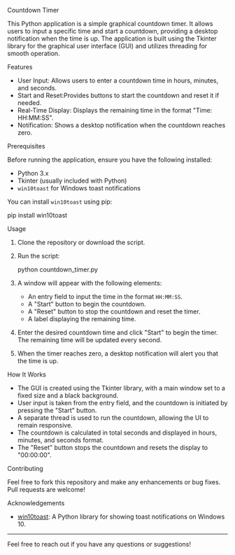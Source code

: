 Countdown Timer

This Python application is a simple graphical countdown timer. It allows users to input a specific time and start a countdown, providing a desktop notification when the time is up. The application is built using the Tkinter library for the graphical user interface (GUI) and utilizes threading for smooth operation.

Features

- User Input: Allows users to enter a countdown time in hours, minutes, and seconds.
- Start and Reset:Provides buttons to start the countdown and reset it if needed.
- Real-Time Display: Displays the remaining time in the format "Time: HH:MM:SS".
- Notification: Shows a desktop notification when the countdown reaches zero.

Prerequisites

Before running the application, ensure you have the following installed:

- Python 3.x
- Tkinter (usually included with Python)
- `win10toast` for Windows toast notifications

You can install `win10toast` using pip:

pip install win10toast

Usage

1. Clone the repository or download the script.

2. Run the script:

  
   python countdown_timer.py
 

3. A window will appear with the following elements:
   - An entry field to input the time in the format `HH:MM:SS`.
   - A "Start" button to begin the countdown.
   - A "Reset" button to stop the countdown and reset the timer.
   - A label displaying the remaining time.

4. Enter the desired countdown time and click "Start" to begin the timer. The remaining time will be updated every second.

5. When the timer reaches zero, a desktop notification will alert you that the time is up.

How It Works

- The GUI is created using the Tkinter library, with a main window set to a fixed size and a black background.
- User input is taken from the entry field, and the countdown is initiated by pressing the "Start" button.
- A separate thread is used to run the countdown, allowing the UI to remain responsive.
- The countdown is calculated in total seconds and displayed in hours, minutes, and seconds format.
- The "Reset" button stops the countdown and resets the display to "00:00:00".

Contributing

Feel free to fork this repository and make any enhancements or bug fixes. Pull requests are welcome!


Acknowledgements

- [win10toast](https://pypi.org/project/win10toast/): A Python library for showing toast notifications on Windows 10.

---

Feel free to reach out if you have any questions or suggestions!
